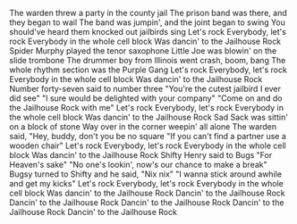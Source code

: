 The warden threw a party in the county jail
The prison band was there, and they began to wail
The band was jumpin', and the joint began to swing
You should've heard them knocked out jailbirds sing
Let's rock
Everybody, let's rock
Everybody in the whole cell block
Was dancin' to the Jailhouse Rock
Spider Murphy played the tenor saxophone
Little Joe was blowin' on the slide trombone
The drummer boy from Illinois went crash, boom, bang
The whole rhythm section was the Purple Gang
Let's rock
Everybody, let's rock
Everybody in the whole cell block
Was dancin' to the Jailhouse Rock
Number forty-seven said to number three
"You're the cutest jailbird I ever did see"
"I sure would be delighted with your company"
"Come on and do the Jailhouse Rock with me"
Let's rock
Everybody, let's rock
Everybody in the whole cell block
Was dancin' to the Jailhouse Rock
Sad Sack was sittin' on a block of stone
Way over in the corner weepin' all alone
The warden said, "Hey, buddy, don't you be no square
"If you can't find a partner use a wooden chair"
Let's rock
Everybody, let's rock
Everybody in the whole cell block
Was dancin' to the Jailhouse Rock
Shifty Henry said to Bugs
"For Heaven's sake"
"No one's lookin', now's our chance to make a break"
Bugsy turned to Shifty and he said, "Nix nix"
"I wanna stick around awhile and get my kicks"
Let's rock
Everybody, let's rock
Everybody in the whole cell block
Was dancin' to the Jailhouse Rock
Dancin' to the Jailhouse Rock
Dancin' to the Jailhouse Rock
Dancin' to the Jailhouse Rock
Dancin' to the Jailhouse Rock
Dancin' to the Jailhouse Rock
